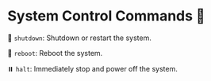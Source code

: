 # System Control Commands 🚀

🔽 `shutdown`: Shutdown or restart the system.
  
🔄 `reboot`: Reboot the system.

⏸️ `halt`: Immediately stop and power off the system.
